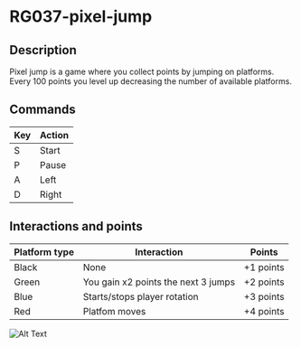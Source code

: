 # RG037-pixel-jump

## Description 
Pixel jump is a game where you collect points by jumping on platforms. Every 100 points you level up decreasing the number of available platforms. 

## Commands

Key | Action
----|-------
S      | Start
P   | Pause
A   | Left
D   | Right

## Interactions and points

Platform type | Interaction | Points
--------------|-------------|-------------
Black         | None        | +1 points
Green         | You gain x2 points the next 3 jumps | +2 points
Blue          | Starts/stops player rotation | +3 points
Red           | Platfom moves | +4 points

![Alt Text](https://github.com/MikicIlija/RG037-pixel-jump/blob/master/Screenshots/pixel_jump.gif?raw=true)





